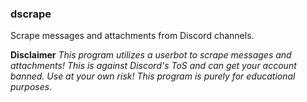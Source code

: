 ### dscrape
Scrape messages and attachments from Discord channels.

**Disclaimer**
*This program utilizes a userbot to scrape messages and attachments! This is against Discord's ToS and can get your account banned. Use at your own risk! This program is purely for educational purposes.*
